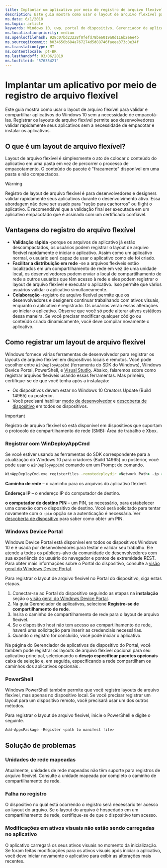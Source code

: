 ```yaml
---
title: Implantar um aplicativo por meio de registro de arquivo flexível
description: Este guia mostra como usar o layout de arquivo flexível para validar e compartilhar aplicativos do Windows 10 sem a necessidade de empacotá-las.
ms.date: 6/1/2018
ms.topic: article
keywords: Windows 10, uwp, portal do dispositivo, Gerenciador de aplicativos, implantação e sdk
ms.localizationpriority: medium
ms.openlocfilehash: 928c07bd23228f0fefd78be6019a0d116b2e6e4b
ms.sourcegitcommit: b034650b684a767274d5d88746faeea373c8e34f
ms.translationtype: MT
ms.contentlocale: pt-BR
ms.lasthandoff: 03/06/2019
ms.locfileid: "57635421"
---
```

# <a name="deploy-an-app-through-loose-file-registration"></a>Implantar um aplicativo por meio de registro de arquivo flexível 

Este guia mostra como usar o layout de arquivo flexível para validar e compartilhar aplicativos do Windows 10 sem a necessidade de empacotá-las. Registrar os layouts de arquivo flexível permite aos desenvolvedores validar rapidamente seus aplicativos sem a necessidade de empacotar e instalar os aplicativos. 

## <a name="what-is-a-loose-file-layout"></a>O que é um layout de arquivo flexível?

Layout de arquivo flexível é simplesmente o ato de colocar o conteúdo do aplicativo em uma pasta em vez de percorrer o processo de empacotamento. O conteúdo do pacote é "fracamente" disponível em uma pasta e não compactados. 

> [!WARNING]
> Registro de layout de arquivo flexível é para desenvolvedores e designers validar rapidamente seus aplicativos durante o desenvolvimento ativo. Essa abordagem não deve ser usado para "ração para cachorros" ou flight o aplicativo. É recomendável que a validação final ser executada em um aplicativo empacotado que é assinado com um certificado confiável. 

## <a name="advantages-of-loose-file-registration"></a>Vantagens do registro do arquivo flexível

- **Validação rápida** -porque os arquivos de aplicativo já estão descompactados, os usuários podem registrar o layout de arquivo flexível rapidamente e iniciar o aplicativo. Assim como um aplicativo normal, o usuário será capaz de usar o aplicativo como ele foi criado. 
- **Facilitar a distribuição em rede** -se a arquivos flexíveis estão localizados em um compartilhamento de rede em vez de uma unidade local, os desenvolvedores podem enviar o local de compartilhamento de rede a outros usuários que têm acesso à rede e eles podem registrar o layout de arquivo flexível e executar o aplicativo. Isso permite que vários usuários validar o aplicativo simultaneamente. 
- **Colaboração** -registro de arquivo flexível permite que os desenvolvedores e designers continuar trabalhando com ativos visuais, enquanto o aplicativo é registrado. Os usuários verão essas alterações ao iniciar o aplicativo. Observe que você só pode alterar ativos estáticos dessa maneira. Se você precisar modificar qualquer código ou conteúdo criado dinamicamente, você deve compilar novamente o aplicativo.

## <a name="how-to-register-a-loose-file-layout"></a>Como registrar um layout de arquivo flexível

Windows fornece várias ferramentas de desenvolvedor para registrar os layouts de arquivo flexível em dispositivos locais e remotos. Você pode escolher entre `WinDeployAppCmd` (ferramenta do SDK do Windows), Windows Device Portal, PowerShell, e [Visual Studio](https://docs.microsoft.com/windows/uwp/debug-test-perf/deploying-and-debugging-uwp-apps#register-layout-from-network). Abaixo, falaremos sobre como registrar arquivos flexíveis usando essas ferramentas. Mas primeiro, certifique-se de que você tenha após a instalação:

- Os dispositivos devem estar no Windows 10 Creators Update (Build 14965) ou posterior.
- Você precisará habilitar [modo de desenvolvedor](https://msdn.microsoft.com/windows/uwp/get-started/enable-your-device-for-development) e [descoberta de dispositivo](https://docs.microsoft.com/en-us/windows/uwp/get-started/enable-your-device-for-development#device-discovery) em todos os dispositivos.

> [!IMPORTANT]
> Registro de arquivo flexível só está disponível em dispositivos que suportam o protocolo de compartilhamento de rede (SMB): Área de trabalho e Xbox. 

### <a name="register-with-windeployappcmd"></a>Registrar com WinDeployAppCmd

Se você estiver usando as ferramentas do SDK correspondente para a atualização do Windows 10 para criadores (Build 14965) ou posterior, você pode usar o `WinDeployAppCmd` comando em um Prompt de comando.

```cmd
WinAppDeployCmd.exe registerfiles -remotedeploydir <Network Path> -ip <IP Address> -pin <target machine PIN>
```

**Caminho de rede** – o caminho para os arquivos do aplicativo flexível.

**Endereço IP** – o endereço IP do computador de destino.

**o computador de destino PIN** – um PIN, se necessário, para estabelecer uma conexão com o dispositivo de destino. Você será solicitado para tentar novamente com o `-pin` opção se a autenticação é necessária. Ver [descoberta de dispositivo](https://docs.microsoft.com/windows/uwp/get-started/enable-your-device-for-development#device-discovery) para saber como obter um PIN.

### <a name="windows-device-portal"></a>Windows Device Portal

Windows Device Portal está disponível em todos os dispositivos Windows 10 e é usada por desenvolvedores para testar e validar seu trabalho. Ele atende a todos os públicos-alvo da comunidade de desenvolvedores com sua experiência do usuário do navegador e pontos de extremidade REST. Para obter mais informações sobre o Portal do dispositivo, consulte a [visão geral do Windows Device Portal](device-portal.md).

Para registrar o layout de arquivo flexível no Portal do dispositivo, siga estas etapas.

1. Conectar-se ao Portal do dispositivo seguindo as etapas na **instalação** seção o [visão geral do Windows Device Portal](device-portal.md).
1. Na guia Gerenciador de aplicativos, selecione **Registre-se de compartilhamento de rede**.
1. Insira o caminho de compartilhamento de rede para o layout de arquivo flexível. 
1. Se o dispositivo host não tem acesso ao compartilhamento de rede, haverá uma solicitação para inserir as credenciais necessárias.
1. Quando o registro for concluído, você pode iniciar o aplicativo.

Na página do Gerenciador de aplicativos de dispositivo do Portal, você também pode registrar os layouts de arquivo flexível opcional para seu aplicativo principal, selecionando o **desejo especificar pacotes opcionais** caixa de seleção e, em seguida, especificando a rede compartilham os caminhos dos aplicativos opcionais . 

### <a name="powershell"></a>PowerShell 

Windows PowerShell também permite que você registre layouts de arquivo flexível, mas apenas no dispositivo local. Se você precisar registrar um layout para um dispositivo remoto, você precisará usar um dos outros métodos. 

Para registrar o layout de arquivo flexível, inicie o PowerShell e digite o seguinte.

```PowerShell
Add-AppxPackage -Register <path to manifest file>
```

## <a name="troubleshooting"></a>Solução de problemas

### <a name="mapped-network-drives"></a>Unidades de rede mapeadas
Atualmente, unidades de rede mapeadas não têm suporte para registros de arquivo flexível. Consulte a unidade mapeada por completo o caminho de compartilhamento de rede.

### <a name="registration-failure"></a>Falha no registro
O dispositivo no qual está ocorrendo o registro será necessário ter acesso ao layout do arquivo. Se o layout do arquivo é hospedado em um compartilhamento de rede, certifique-se de que o dispositivo tem acesso. 

### <a name="modifications-to-visual-assets-arent-being-loaded-in-the-app"></a>Modificações em ativos visuais não estão sendo carregadas no aplicativo 
O aplicativo carregará os seus ativos visuais no momento da inicialização. Se foram feitas modificações para os ativos visuais após iniciar o aplicativo, você deve iniciar novamente o aplicativo para exibir as alterações mais recentes.